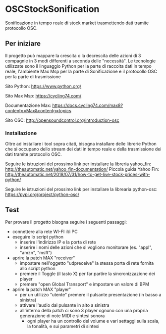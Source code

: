 # OSCStockSonification

Sonificazione in tempo reale di stock market trasmettendo dati tramite protocollo OSC.

## Per iniziare

Il progetto può mappare la crescita o la decrescita delle azioni di 3 compagnie in 3 modi differenti a seconda delle "necessità".
Le tecnologie utilizzate sono il linguaggio Python per la parte di raccolta dati in tempo reale, l'ambiente Max Msp per la parte di Sonificazione e il protocollo OSC per la parte di trasmissione

Sito Python:
https://www.python.org/

Sito Max Msp:
https://cycling74.com/

Documentazione Max:
https://docs.cycling74.com/max8?contentp=Max&contentg=topics

Sito OSC:
http://opensoundcontrol.org/introduction-osc


### Installazione

Oltre ad installare i tool sopra citati, bisogna installare delle librerie Python che si occupano dello stream dei dati in tempo reale e della trasmissione dei dati tramite protocollo OSC.

Seguire le istruzioni del prossimo link per installare la libreria yahoo_fin:
http://theautomatic.net/yahoo_fin-documentation/
Piccola guida Yahoo Fin:
http://theautomatic.net/2018/07/31/how-to-get-live-stock-prices-with-python/

Seguire le istruzioni del prossimo link per installare la librearia python-osc:
https://pypi.org/project/python-osc/

## Test

Per provare il progetto bisogna seguire i seguenti passaggi:
- connettere alla rete WI-FI il/i PC
- eseguire lo script python
  - inserire l'indirizzo IP e la porta di rete
  - inserire i nomi delle azioni che si vogliono monitorare (es. "appl", "amzn", "msft")
- aprire la patch MAX "receiver"
  - impostare nell'oggetto "udpreceive" la stessa porta di rete fornita allo script python
  - premere il Toggle (il tasto X) per far partire la sincronizzazione dei player
  - premere "open Global Transport" e impostare un valore di BPM
- aprire la patch MAX "player"
  - per un utilizzo "utente" premere il pulsante presentazione (in basso a sinistra)
  - attivare l'audio dal pulsante in alto a sinistra
  - all'interno della patch ci sono 3 player ognuno con una propria generazione di note MIDI e sintesi sonora
    - ogni player ha un controllo del volume e vari settaggi sulla scala, la tonalità, e sui parametri di sintesi
